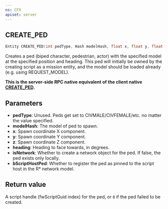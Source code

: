 ```yaml
---
ns: CFX
apiset: server
---
```

## CREATE_PED

```c
Entity CREATE_PED(int pedType, Hash modelHash, float x, float y, float z, float heading, BOOL isNetwork, BOOL bScriptHostPed);
```

Creates a ped (biped character, pedestrian, actor) with the specified model at the specified position and heading.
This ped will initially be owned by the creating script as a mission entity, and the model should be loaded already
(e.g. using REQUEST_MODEL).

**This is the server-side RPC native equivalent of the client native [CREATE\_PED](?_0xD49F9B0955C367DE).**

## Parameters
* **pedType**: Unused. Peds get set to CIVMALE/CIVFEMALE/etc. no matter the value specified.
* **modelHash**: The model of ped to spawn.
* **x**: Spawn coordinate X component.
* **y**: Spawn coordinate Y component.
* **z**: Spawn coordinate Z component.
* **heading**: Heading to face towards, in degrees.
* **isNetwork**: Whether to create a network object for the ped. If false, the ped exists only locally.
* **bScriptHostPed**: Whether to register the ped as pinned to the script host in the R\* network model.

## Return value
A script handle (fwScriptGuid index) for the ped, or `0` if the ped failed to be created.
